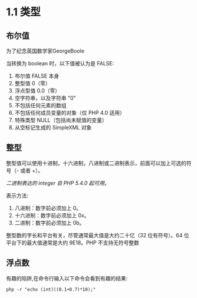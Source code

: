 # 1.1 类型

## 布尔值
为了纪念英国数学家GeorgeBoole

当转换为 boolean  时，以下值被认为是 FALSE:
1. 布尔值 FALSE  本身  
2. 整型值 0（零）
3. 浮点型值 0.0（零）  
4. 空字符串，以及字符串 "0"
5. 不包括任何元素的数组  
6. 不包括任何成员变量的对象（仅 PHP 4.0 适用）  
7. 特殊类型 NULL（包括尚未赋值的变量） 
8. 从空标记生成的 SimpleXML 对象

## 整型
整型值可以使用十进制，十六进制，八进制或二进制表示，前面可以加上可选的符号（- 或者 +）。 

*二进制表达的 integer  自 PHP 5.4.0 起可用*。 

表示方法:

1. 八进制：数字前必须加上 0。
2. 十六进制：数字前必须加上 0x。
3. 二进制：数字前必须加上 0b。

整型数的字长和平台有关，尽管通常最大值是大约二十亿（32 位有符号）。64 位平台下的最大值通常是大约 9E18。PHP 不支持无符号整数

## 浮点数

有趣的陷阱,在命令行输入以下命令会看到有趣的结果:
```
php -r "echo (int)((0.1+0.7)*10);"
```